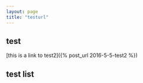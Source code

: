 ```yaml
---
layout: page
title: "testurl"
---
```


## test

[this is a link to test2]({% post_url 2016-5-5-test2 %})


<!-- [this is a link to test3]({% link _post/2017-5-5-post_index.md %})


[this is a link to a wallpaper]({% link /assets/wallpaper.jpg %})

![this is another link to a wallpaper](/assets/screenshot.jpg)

[a link to a note]({% link /assets/notes.pdf %})

[a link to a note](/assets/notes.pdf) -->

## test list
